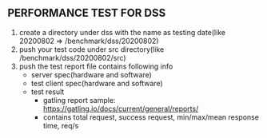 ## PERFORMANCE TEST FOR DSS

1. create a directory under dss with the name as testing date(like 20200802 => /benchmark/dss/20200802)
2. push your test code under src directory(like /benchmark/dss/20200802/src)
3. push the test report file contains following info
    - server spec(hardware and software)
    - test client spec(hardware and software)
    - test result
        - gatling report sample: https://gatling.io/docs/current/general/reports/
        - contains total request, success request, min/max/mean response time, req/s